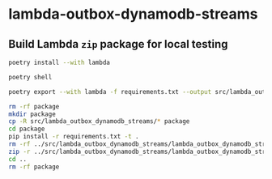 # lambda-outbox-dynamodb-streams

## Build Lambda `zip` package for local testing

```bash
poetry install --with lambda

poetry shell

poetry export --with lambda -f requirements.txt --output src/lambda_outbox_dynamodb_streams/requirements.txt

rm -rf package
mkdir package
cp -R src/lambda_outbox_dynamodb_streams/* package
cd package
pip install -r requirements.txt -t .
rm -rf ../src/lambda_outbox_dynamodb_streams/lambda_outbox_dynamodb_streams.zip
zip -r ../src/lambda_outbox_dynamodb_streams/lambda_outbox_dynamodb_streams.zip .
cd ..
rm -rf package
```
